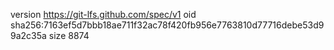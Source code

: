 version https://git-lfs.github.com/spec/v1
oid sha256:7163ef5d7bbb18ae711f32ac78f420fb956e7763810d77716debe53d99a2c35a
size 8874
